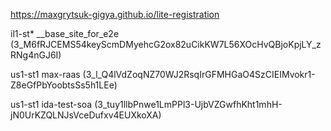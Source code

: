 https://maxgrytsuk-gigya.github.io/lite-registration

il1-st* __base_site_for_e2e (3_M6fRJCEMS54keyScmDMyehcG2ox82uCikKW7L56XOcHvQBjoKpjLY_zRNg4nGJ6I)

us1-st1  max-raas (3_l_Q4lVdZoqNZ70WJ2RsqIrGFMHGaO4SzCIEIMvokr1-Z8eGfPbYoobtsSs5h1LEe)

us1-st1 ida-test-soa (3_tuy1llbPnwe1LmPPl3-UjbVZGwfhKht1mhH-jN0UrKZQLNJsVceDufxv4EUXkoXA)
